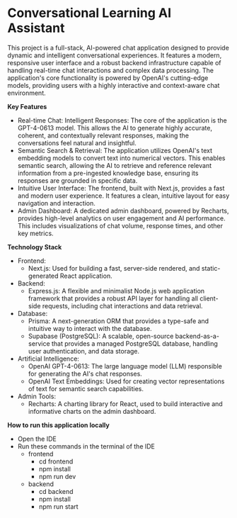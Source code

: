 <h1>Conversational Learning AI Assistant</h1>

This project is a full-stack, AI-powered chat application designed to provide dynamic and intelligent conversational experiences. It features a modern, responsive user interface and a robust backend infrastructure capable of handling real-time chat interactions and complex data processing. The application's core functionality is powered by OpenAI's cutting-edge models, providing users with a highly interactive and context-aware chat environment.

<b>Key Features</b>
<ul>
  <li>Real-time Chat: Intelligent Responses: The core of the application is the GPT-4-0613 model. This allows the AI to generate highly accurate, coherent, and contextually relevant responses, making the conversations feel natural and insightful.</li>

  <li>Semantic Search & Retrieval: The application utilizes OpenAI's text embedding models to convert text into numerical vectors. This enables semantic search, allowing the AI to retrieve and reference relevant information from a pre-ingested knowledge base, ensuring its responses are grounded in specific data.</li>

  <li>Intuitive User Interface: The frontend, built with Next.js, provides a fast and modern user experience. It features a clean, intuitive layout for easy navigation and interaction.</li>

  <li>Admin Dashboard: A dedicated admin dashboard, powered by Recharts, provides high-level analytics on user engagement and AI performance. This includes visualizations of chat volume, response times, and other key metrics.</li>
</ul>

<b>Technology Stack</b>

<ul>
  <li>
  Frontend:
  <ul>
    <li>      
  Next.js: Used for building a fast, server-side rendered, and static-generated React application.
    </li>
  </ul>
  </li>

<li>
Backend:

<ul>
  <li>
Express.js: A flexible and minimalist Node.js web application framework that provides a robust API layer for handling all client-side requests, including chat interactions and data retrieval.
  </li>
</ul>
</li>

<li>
Database:

<ul>
  <li>
Prisma: A next-generation ORM that provides a type-safe and intuitive way to interact with the database.
  </li>

  <li>   
Supabase (PostgreSQL): A scalable, open-source backend-as-a-service that provides a managed PostgreSQL database, handling user authentication, and data storage.
  </li>
</ul>

</li>

<li>
Artificial Intelligence:

<ul>
  <li>
OpenAI GPT-4-0613: The large language model (LLM) responsible for generating the AI's chat responses.
  </li>

  <li>
OpenAI Text Embeddings: Used for creating vector representations of text for semantic search capabilities.
  </li>
</ul>

</li>


<li>
Admin Tools:

<ul>
  <li>
Recharts: A charting library for React, used to build interactive and informative charts on the admin dashboard.
  </li>
</ul>
</li>

</ul>

<b>How to run this application locally</b>

<ul>
  <li>Open the IDE</li>
  <li>
    Run these commands in the terminal of the IDE
    <ul>
    <li>
        frontend
        <ul>
        <li>cd frontend</li>
        <li>npm install</li>
        <li>npm run dev</li>
        </ul>
    </li>
    <li>
        backend
        <ul>
        <li>cd backend</li>
        <li>npm install</li>
        <li>npm run start</li>
        </ul>
    </li>
    </ul>
  </li>
</ul>


